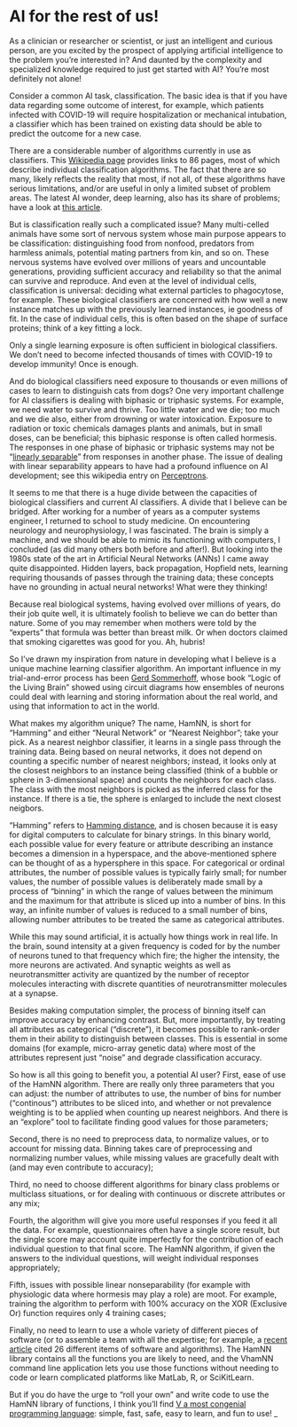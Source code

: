# AI for the rest of us!
As a clinician or researcher or scientist, or just an intelligent and curious person, are you excited by the prospect of applying artificial intelligence to the problem you’re interested in? And daunted by the complexity and specialized knowledge required to just get started with AI? You’re most definitely not alone!

Consider a common AI task, classification. The basic idea is that if you have data regarding some outcome of interest, for example, which patients infected with COVID-19 will require hospitalization or mechanical intubation, a classifier which has been trained on existing data should be able to predict the outcome for a new case.

There are a considerable number of algorithms currently in use as classifiers. This [Wikipedia page](https://en.wikipedia.org/wiki/Category:Classification_algorithms) provides links to 86 pages, most of which describe individual classification algorithms. The fact that there are so many, likely reflects the reality that most, if not all, of these algorithms have serious limitations, and/or are useful in only a limited subset of problem areas. The latest AI wonder, deep learning, also has its share of problems; have a look at [this article](https://nautil.us/deep-learning-is-hitting-a-wall-14467/).

But is classification really such a complicated issue? Many multi-celled animals have some sort of nervous system whose main purpose appears to be classification: distinguishing food from nonfood, predators from harmless animals, potential mating partners from kin, and so on. These nervous systems have evolved over millions of years and uncountable generations, providing sufficient accuracy and reliability so that the animal can survive and reproduce. And even at the level of individual cells, classification is universal: deciding what external particles to phagocytose, for example.
These biological classifiers are concerned with how well a new instance matches up with the previously learned instances, ie goodness of fit. In the case of individual cells, this is often based on the shape of surface proteins; think of a key fitting a lock.

Only a single learning exposure is often sufficient in biological classifiers. We don’t need to become infected thousands of times with COVID-19 to develop immunity! Once is enough.

And do biological classifiers need exposure to thousands or even millions of cases to learn to distinguish cats from dogs?
One very important challenge for AI classifiers is dealing with biphasic or triphasic systems. For example, we need water to survive and thrive. Too little water and we die; too much and we die also, either from drowning or water intoxication. Exposure to radiation or toxic chemicals damages plants and animals, but in small doses, can be beneficial; this biphasic response is often called hormesis. The responses in one phase of biphasic or triphasic systems may not be “[linearly separable](https://en.wikipedia.org/wiki/Linear_separability)” from responses in another phase. The issue of dealing with linear separability appears to have had a profound influence on AI development; see this wikipedia entry on [Perceptrons](https://en.wikipedia.org/wiki/Perceptron).

It seems to me that there is a huge divide between the capacities of biological classifiers and current AI classifiers. A divide that I believe can be bridged.
After working for a number of years as a computer systems engineer, I returned to school to study medicine. On encountering neurology and neurophysiology, I was fascinated. The brain is simply a machine, and we should be able to mimic its functioning with computers, I concluded (as did many others both before and after!). But looking into the 1980s state of the art in Artificial Neural Networks (ANNs) I came away quite disappointed. Hidden layers, back propagation, Hopfield nets, learning requiring thousands of passes through the training data; these concepts have no grounding in actual neural networks! What were they thinking!

Because real biological systems, having evolved over millions of years, do their job quite well, it is ultimately foolish to believe we can do better than nature. Some of you may remember when mothers were told by the “experts” that formula was better than breast milk. Or when doctors claimed that smoking cigarettes was good for you. Ah, hubris!

So I’ve drawn my inspiration from nature in developing what I believe is a unique machine learning classifier algorithm. An important influence in my trial-and-error process has been [Gerd Sommerhoff](https://en.wikipedia.org/wiki/Gerd_Sommerhoff), whose book “Logic of the Living Brain” showed using circuit diagrams how ensembles of neurons could deal with learning and storing information about the real world, and using that information to act in the world. 

What makes my algorithm unique? The name, HamNN, is short for “Hamming” and either “Neural Network” or “Nearest Neighbor”; take your pick. As a nearest neighbor classifier, it learns in a single pass through the training data. Being based on neural networks, it does not depend on counting a specific number of nearest neighbors; instead, it looks only at the closest neighbors to an instance being classified (think of a bubble or sphere in 3-dimensional space) and counts the neighbors for each class. The class with the most neighbors is picked as the inferred class for the instance. If there is a tie, the sphere is enlarged to include the next closest neigbors.

“Hamming” refers to [Hamming distance](https://en.wikipedia.org/wiki/Hamming_distance), and is chosen because it is easy for digital computers to calculate for binary strings. In this binary world, each possible value for every feature or attribute describing an instance becomes a dimension in a hyperspace, and the above-mentioned sphere can be thought of as a hypersphere in this space. For categorical or ordinal attributes, the number of possible values is typically fairly small; for number values, the number of possible values is deliberately made small by a process of “binning” in which the range of values between the minimum and the maximum for that attribute is sliced up into a number of bins. In this way, an infinite number of values is reduced to a small number of bins, allowing number attributes to be treated the same as categorical attributes.

While this may sound artificial, it is actually how things work in real life. In the brain, sound intensity at a given frequency is coded for by the number of neurons tuned to that frequency which fire; the higher the intensity, the more neurons are activated. And synaptic weights as well as neurotransmitter activity are quantized by the number of receptor molecules interacting with discrete quantities of neurotransmitter molecules at a synapse. 

Besides making computation simpler, the process of binning itself can improve accuracy by enhancing contrast. But, more importantly, by treating all attributes as categorical (“discrete”), it becomes possible to rank-order them in their ability to distinguish between classes. This is essential in some domains (for example, micro-array genetic data) where most of the attributes represent just “noise” and degrade classification accuracy. 

So how is all this going to benefit you, a potential AI user? First, ease of use of the HamNN algorithm. There are really only three parameters that you can adjust: the number of attributes to use, the number of bins for number (“continous”) attributes to be sliced into, and whether or not prevalence weighting is to be applied when counting up nearest neighbors. And there is an “explore” tool to facilitate finding good values for those parameters;

Second, there is no need to preprocess data, to normalize values, or to account for missing data. Binning takes care of preprocessing and normalizing number values, while missing values are gracefully dealt with (and may even contribute to accuracy);

Third, no need to choose different algorithms for binary class problems or multiclass situations, or for dealing with continuous or discrete attributes or any mix;

Fourth, the algorithm will give you more useful responses if you feed it all the data. For example, questionnaires often have a single score result, but the single score may account quite imperfectly for the contribution of each individual question to that final score. The HamNN algorithm, if given the answers to the individual questions, will weight individual responses appropriately;

Fifth, issues with possible linear nonseparability (for example with physiologic data where hormesis may play a role) are moot. For example, training the algorithm to perform with 100% accuracy on the XOR (Exclusive Or) function requires only 4 training cases;

Finally, no need to learn to use a whole variety of different pieces of software (or  to assemble a team with all the expertise; for example, a [recent article](https://www.sciencedirect.com/science/article/pii/S193131282200049X?via%3Dihub) cited 26 different items of software and algorithms). The HamNN library contains all the functions you are likely to need, and the VhamNN command line application lets you use those functions without needing to code or learn complicated platforms like MatLab, R, or SciKitLearn.

But if you do have the urge to “roll your own” and write code to use the HamNN library of functions, I think you’ll find [V a most congenial programming language](https://vlang.io): simple, fast, safe, easy to learn, and fun to use!
_
